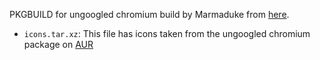 PKGBUILD for ungoogled chromium build by Marmaduke from [here](https://chromium.woolyss.com/).

- `icons.tar.xz`: This file has icons taken from the ungoogled chromium package on [AUR](https://aur.archlinux.org/packages/ungoogled-chromium)
